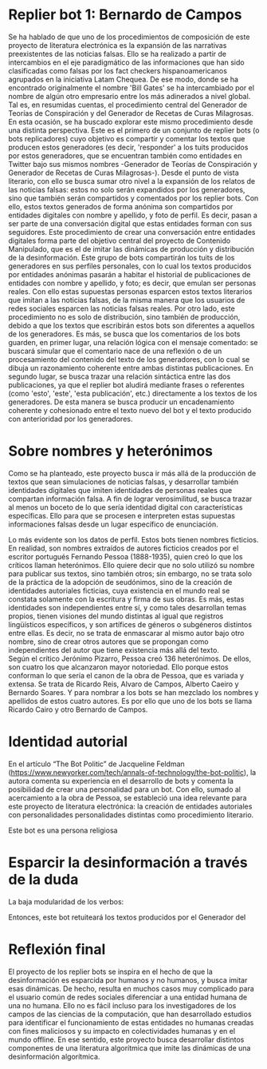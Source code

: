 # Replier bot 1: Bernardo de Campos

Se ha hablado de que uno de los procedimientos de composición de este proyecto de literatura electrónica es la expansión de las narrativas preexistentes de las noticias falsas. Ello se ha realizado a partir de intercambios en el eje paradigmático de las informaciones que han sido clasificadas como falsas por los fact checkers hispanoamericanos agrupados en la iniciativa Latam Chequea. De ese modo, donde se ha encontrado originalmente el nombre 'Bill Gates' se ha intercambiado por el nombre de algún otro empresario entre los más adinerados a nivel global. Tal es, en resumidas cuentas, el procedimiento central del Generador de Teorías de Conspiración y del Generador de Recetas de Curas Milagrosas. En esta ocasión, se ha buscado explorar este mismo procedimiento desde una distinta perspectiva.
Este es el primero de un conjunto de replier bots (o bots replicadores) cuyo objetivo es compartir y comentar los textos que producen estos generadores (es decir, 'responder' a los tuits producidos por estos generadores, que se encuentran también como entidades en Twitter bajo sus mismos nombres -Generador de Teorías de Conspiración y Generador de Recetas de Curas Milagrosas-). Desde el punto de vista literario, con ello se busca sumar otro nivel a la expansión de los relatos de las noticias falsas: estos no solo serán expandidos por los generadores, sino que también serán compartidos y comentados por los replier bots. Con ello, estos textos generados de forma anónima son compartidos por entidades digitales con nombre y apellido, y foto de perfil. Es decir, pasan a ser parte de una conversación digital que estas entidades forman con sus seguidores.
Este procedimiento de crear una conversación entre entidades digitales forma parte del objetivo central del proyecto de Contenido Manipulado, que es el de imitar las dinámicas de producción y distribución de la desinformación. Este grupo de bots compartirán los tuits de los generadores en sus perfiles personales, con lo cual los textos producidos por entidades anónimas pasarán a habitar el historial de publicaciones de entidades con nombre y apellido, y foto; es decir, que emulan ser personas reales. Con ello estas supuestas personas esparcen estos textos literarios que imitan a las noticias falsas, de la misma manera que los usuarios de redes sociales esparcen las noticias falsas reales. 
Por otro lado, este procedimiento no es solo de distribución, sino también de producción, debido a que los textos que escribirán estos bots son diferentes a aquellos de los generadores. Es más, se busca que los comentarios de los bots guarden, en primer lugar, una relación lógica con el mensaje comentado: se buscará simular que el comentario nace de una reflexión o de un procesamiento del contenido del texto de los generadores, con lo cual se dibuja un razonamiento coherente entre ambas distintas publicaciones. En segundo lugar, se busca trazar una relación sintáctica entre las dos publicaciones, ya que el replier bot aludirá mediante frases o referentes (como 'esto', 'este', 'esta publicación', etc.) directamente a los textos de los generadores. De esta manera se busca producir un encadenamiento coherente y cohesionado entre el texto nuevo del bot y el texto producido con anterioridad por los generadores.  

# Sobre nombres y heterónimos

Como se ha planteado, este proyecto busca ir más allá de la producción de textos que sean simulaciones de noticias falsas, y desarrollar también identidades digitales que imiten identidades de personas reales que compartan información falsa. A fin de lograr verosimilitud, se busca trazar al menos un boceto de lo que sería identidad digital con características específicas. Ello para que se procesen e interpreten estas supuestas informaciones falsas desde un lugar específico de enunciación.

Lo más evidente son los datos de perfil. Estos bots tienen nombres ficticios. En realidad, son nombres extraídos de autores ficticios creados por el escritor portugués Fernando Pessoa (1888-1935), quien creó lo que los críticos llaman heterónimos. Ello quiere decir que no solo utilizó su nombre para publicar sus textos, sino también otros; sin embargo, no se trata solo de la práctica de la adopción de seudónimos, sino de la creación de identidades autoriales ficticias, cuya existencia en el mundo real se constata solamente con la escritura y firma de sus obras. Es más, estas identidades son independientes entre sí, y como tales desarrollan temas propios, tienen visiones del mundo distintas al igual que registros lingüísticos específicos, y son artífices de géneros o subgéneros distintos entre ellas. Es decir, no se trata de enmascarar al mismo autor bajo otro nombre, sino de crear otros autores que se propongan como independientes del autor que tiene existencia más allá del texto.      
Según el crítico Jerónimo Pizarro, Pessoa creó 136 heterónimos. De ellos, son cuatro los que alcanzaron mayor notoriedad. Ello porque estos conforman lo que sería el canon de la obra de Pessoa, que es variada y extensa. Se trata de Ricardo Reis, Alvaro de Campos, Alberto Caeiro y Bernardo Soares. Y para nombrar a los bots se han mezclado los nombres y apellidos de estos cuatro autores. Es por ello que uno de los bots se llama Ricardo Cairo y otro Bernardo de Campos.  

# Identidad autorial

En el artículo “The Bot Politic” de Jacqueline Feldman (https://www.newyorker.com/tech/annals-of-technology/the-bot-politic), la autora comenta su experiencia en el desarrollo de bots y comenta la posibilidad de crear una personalidad para un bot. Con ello, sumado al acercamiento a la obra de Pessoa, se estableció una idea relevante para este proyecto de literatura electrónica: la creación de entidades autoriales con personalidades personalidades distintas como procedimiento literario.

Este bot es una persona religiosa

# Esparcir la desinformación a través de la duda 

La baja modularidad de los verbos: 

Entonces, este bot retuiteará los textos producidos por el Generador del 

# Reflexión final

El proyecto de los replier bots se inspira en el hecho de que la desinformación es esparcida por humanos y no humanos, y busca imitar esas dinámicas. De hecho, resulta en muchos casos muy complicado para el usuario común de redes sociales diferenciar a una entidad humana de una no humana. Ello no es fácil incluso para los investigadores de los campos de las ciencias de la computación, que han desarrollado estudios para identificar el funcionamiento de estas entidades no humanas creadas con fines maliciosos y su impacto en colectividades humanas y en el mundo offline. 
 En ese sentido, este proyecto busca desarrollar distintos componentes de una literatura algorítmica que imite las dinámicas de una desinformación algorítmica.

